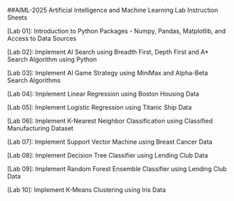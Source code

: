 ##AIML-2025
Artificial Intelligence and Machine Learning Lab Instruction Sheets

[Lab 01]: Introduction to Python Packages - Numpy, Pandas, Matplotlib, and Access to Data Sources

[Lab 02]: Implement AI Search using Breadth First, Depth First and A* Search Algorithm using Python

[Lab 03]: Implement AI Game Strategy using MiniMax and Alpha-Beta Search Algorithms

[Lab 04]: Implement Linear Regression using Boston Housing Data

[Lab 05]: Implement Logistic Regression using Titanic Ship Data

[Lab 06]: Implement K-Nearest Neighbor Classification using Classified Manufacturing Dataset

[Lab 07]: Implement Support Vector Machine using Breast Cancer Data

[Lab 08]: Implement Decision Tree Classifier using Lending Club Data

[Lab 09]: Implement Random Forest Ensemble Classifier using Lending Club Data

[Lab 10]: Implement K-Means Clustering using Iris Data
